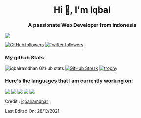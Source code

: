 <h1 align="center">Hi 👋, I'm Iqbal</h1>
<h3 align="center">A passionate Web Developer from indonesia</h3>

<img src="https://profile-counter.glitch.me/iqbalramdhan/count.svg">

[![GitHub followers](https://img.shields.io/github/followers/iqbalramdhan.svg?style=social&label=Followers)](https://github.com/iqbalramdhan)
[![Twitter followers](https://img.shields.io/twitter/follow/iqbalramdhan01?logo=twitter&style=for-the-badge)](https://twitter.com/iqbalramdhan01)

### My github Stats
![iqbalramdhan GitHub stats](https://github-readme-stats.vercel.app/api?username=iqbalramdhan&show_icons=true&theme=radical) 
[![GitHub Streak](https://github-readme-streak-stats.herokuapp.com/?user=iqbalramdhan&theme=radical)](https://git.io/streak-stats) 
[![trophy](https://github-profile-trophy.vercel.app/?username=iqbalramdhan)](https://github.com/ryo-ma/github-profile-trophy)

### Here's the languages that I am currently working on:
![](https://img.shields.io/badge/React-20232A?style=for-the-badge&logo=react&logoColor=61DAFB)
![](https://img.shields.io/badge/Markdown-000000?style=for-the-badge&logo=markdown&logoColor=white)
![](https://img.shields.io/badge/JavaScript-F7DF1E?style=for-the-badge&logo=javascript&logoColor=black)
![](https://img.shields.io/badge/HTML5-E34F26?style=for-the-badge&logo=html5&logoColor=white)
![](https://img.shields.io/badge/CSS3-1572B6?style=for-the-badge&logo=css3&logoColor=white)

Credit : [iqbalramdhan](https://github.com/iqbalramdhan)

Last Edited On: 28/12/2021

